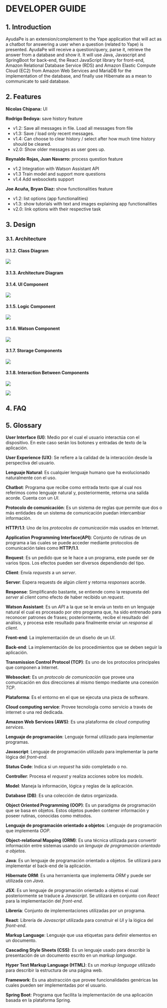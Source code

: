 # DEVELOPER GUIDE

## 1. Introduction
AyudaPe is an extension/complement to the Yape application that will act as a chatbot for answering a user when a question (related to Yape) is presented. AyudaPe will receive a question/query, parse it, retrieve the answer from a database and show it. It will use Java, Javascript and SpringBoot for back-end, the React JavaScript library for front-end, Amazon Relational Database Service (RDS) and Amazon Elastic Compute Cloud (EC2) from Amazon Web Services and MariaDB for the implementation of the database, and finally use Hibernate as a mean to communicate to said database.

## 2. Features

**Nicolas Chipana:** UI 

**Rodrigo Bedoya:** save history feature 
- v1.2: Save all messages in file. Load all messages from file 
- v1.3: Save / load only recent messages. 
- v1.4: Can choose to clear history / select after how much time history should be cleared. 
- v2.0: Show older messages as user goes up.

**Reynaldo Rojas, Juan Navarro:** process question feature 
- v1.2 Integration with Watson Assistant API 
- v1.3 Train model and support more questions 
- v1.4 Add websockets support 

**Joe Acuña, Bryan Diaz:** show functionalities feature 
- v1.2: list options (app functionalities) 
- v1.3: show tutorials with text and images explaining app functionalities 
- v2.0: link options with their respective task

## 3. Design

### 3.1. Architecture

#### 3.1.2. Class Diagram

![](DiagramaDeClases.png)

#### 3.1.3. Architecture Diagram

#### 3.1.4. UI Component

![](uiComponent.png)

#### 3.1.5. Logic Component

![](logicComponent.png)

#### 3.1.6. Watson Component

![](watsonComponent.png)

#### 3.1.7. Storage Components

![](storageComponent.png)

#### 3.1.8. Interaction Between Components

![](secuencia1.png)

![](secuencia2.png)

## 4. FAQ

## 5. Glossary

**User Interface (UI)**: Medio por el cual el usuario interactúa con el dispositivo. En este caso serán los botones y entradas de texto de la aplicación.

**User Experience (UX)**: Se refiere a la calidad de la interacción desde la perspectiva del usuario.

**Lenguaje Natural**: Es cualquier lenguaje humano que ha evolucionado naturalmente con el uso.

**Chatbot**: Programa que recibe como entrada texto que al cual nos referimos como lenguaje natural y, posteriormente, retorna una salida acorde. Cuenta con un *UI*.

**Protocolo de comunicación**: Es un sistema de reglas que permite que dos o más entidades de un sistema de comunicación puedan intercambiar información.

**HTTP/1.1**: Uno de los *protocolos de comunicación* más usados en Internet.

**Application Programming Interface(API)**: Conjunto de rutinas de un programa a las cuales se puede acceder mediante protocolos de comunicación tales como **HTTP/1.1**.

**Request**: Es un pedido que se le hace a un programa, este puede ser de varios tipos. Los efectos pueden ser diversos dependiendo del tipo.

**Client**: Envía *requests* a un *server*.

**Server**: Espera requests de algún *client* y retorna *responses* acorde.

**Response**: Simplificando bastante, se entiende como la respuesta del *server* al *client* como efecto de haber recibido un *request*.

**Watson Assistant**: Es un *API* a la que se le envía un texto en un lenguaje natural el cual es procesado por otro programa que, ha sido entrenado para reconocer patrones de frases; posteriormente, recibe el resultado del análisis, y procesa este resultado para finalmente enviar un *response* al *client*.

**Front-end**: La implementación de un diseño de un *UI*.

**Back-end**: La implementación de los procedimientos que se deben seguir la aplicación.

**Transmission Control Protocol (TCP)**: Es uno de los protocolos principales que componen a Internet.

**Websocket**: Es un *protocolo de comunicación* que provee una comunicación en dos direcciones al mismo tiempo mediante una conexión *TCP*.

**Plataforma**: Es el entorno en el que se ejecuta una pieza de software.

**Cloud computing service**: Provee tecnología como servicio a través de internet o una red dedicada.

**Amazon Web Services (AWS)**: Es una plataforma de *cloud computing services*.

**Lenguaje de programación**: Lenguaje formal utilizado para implementar programas.

**Javascript**: Lenguaje de programación utilizado para implementar la parte lógica del *front-end*.

**Status Code**: Indica si un *request* ha sido completado o no.

**Controller**: Procesa el *request* y realiza acciones sobre los *models*.

**Model**: Maneja la información, lógica y reglas de la aplicación.

**Database (DB)**: Es una colección de datos organizada.

**Object Oriented Programming (OOP)**: Es un paradigma de programación que se basa en objetos. Estos objetos pueden contener información y poseer rutinas, conocidas como métodos.

**Lenguaje de programación orientado a objetos**: Lenguaje de programación que implementa *OOP*.

**Object-relational Mapping (ORM)**: Es una técnica utilizada para convertir información entre sistemas usando un *lenguaje de programación orientado a objetos*.

**Java**: Es un lenguaje de programación orientado a objetos. Se utilizará para implementar el back-end de la aplicación.

**Hibernate ORM**: Es una herramienta que implementa *ORM* y puede ser utilizada con *Java*.

**JSX**: Es un lenguaje de programación orientado a objetos el cual posteriormente se traduce a *Javascript*. Se utilizará en conjunto con *React* para la implementación del *front-end*.

**Librería**: Conjunto de implementaciones utilizadas por un programa.

**React**: Librería de *Javascript* utilizada para construir el *UI* y la lógica del *front-end*.

**Markup Language**: Lenguaje que usa etiquetas para definir elementos en un documento.

**Cascading Style Sheets (CSS)**: Es un lenguaje usado para describir la presentación de un documento escrito en un *markup language*.

**Hyper Text Markup Language (HTML)**: Es un *markup language* utilizado para describir la estructura de una página web.

**Framework**: Es una abstracción que provee funcionalidades genéricas las cuales pueden ser implementadas por el usuario.

**Spring Boot**: Programa que facilita la implementación de una aplicación basada en la plataforma Spring.
